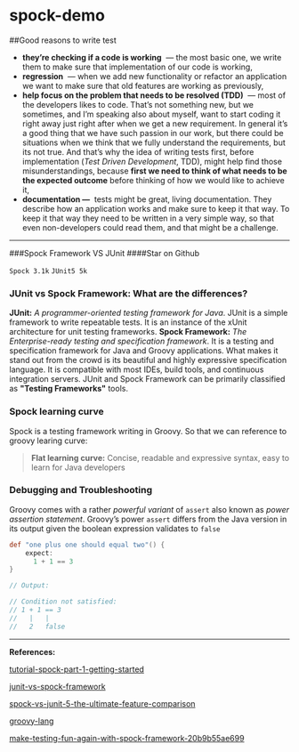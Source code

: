 # spock-demo

##Good reasons to write test

- **they’re checking if a code is working**  — the most basic one, we write them to make sure that implementation of our code is working,
- **regression**  — when we add new functionality or refactor an application we want to make sure that old features are working as previously,
- **help focus on the problem that needs to be resolved (TDD)**  — most of the developers likes to code. That’s not something new, but we sometimes, and I’m speaking also about myself, want to start coding it right away just right after when we get a new requirement. In general it’s a good thing that we have such passion in our work, but there could be situations when we think that we fully understand the requirements, but its not true. And that’s why the idea of writing tests first, before implementation (*Test Driven Development*, TDD), might help find those misunderstandings, because **first we need to think of what needs to be the expected outcome** before thinking of how we would like to achieve it,
- **documentation —**  tests might be great, living documentation. They describe how an application works and make sure to keep it that way. To keep it that way they need to be written in a very simple way, so that even non-developers could read them, and that might be a challenge.
---

###Spock Framework VS JUnit
####Star on Github

`Spock 3.1k`  `JUnit5 5k`  

### JUnit vs Spock Framework: What are the differences?

**JUnit:** *A programmer-oriented testing framework for Java*. JUnit is a simple framework to write repeatable tests. It is an instance of the xUnit architecture for unit testing frameworks.
**Spock Framework:** *The Enterprise-ready testing and specification framework*. It is a testing and specification framework for Java and Groovy applications. What makes it stand out from the crowd is its beautiful and highly expressive specification language. It is compatible with most IDEs, build tools, and continuous integration servers.
JUnit and Spock Framework can be primarily classified as **"Testing Frameworks"** tools.

### Spock learning curve

Spock is a testing framework writing in Groovy. So that we can reference to groovy learing curve:

> ****Flat learning curve:****  Concise, readable and expressive syntax, easy to learn for Java developers
> 

### Debugging  and Troubleshooting

Groovy comes with a rather *powerful variant* of `assert` also known as *power assertion statement*. Groovy’s power `assert` differs from the Java version in its output given the boolean expression validates to `false`

``` groovy
def "one plus one should equal two"() {
    expect:
      1 + 1 == 3
}

// Output:

// Condition not satisfied:
// 1 + 1 == 3
//   |   |
//   2   false
```

---

**References:**

[tutorial-spock-part-1-getting-started](https://blog.jetbrains.com/idea/2021/01/tutorial-spock-part-1-getting-started/)

[junit-vs-spock-framework](https://stackshare.io/stackups/junit-vs-spock-framework)

[spock-vs-junit-5-the-ultimate-feature-comparison](https://blog.solidsoft.pl/2020/04/15/spock-vs-junit-5-the-ultimate-feature-comparison/)

[groovy-lang](https://groovy-lang.org/testing.html)

[make-testing-fun-again-with-spock-framework-20b9b55ae699](https://medium.com/swlh/make-testing-fun-again-with-spock-framework-20b9b55ae699)
